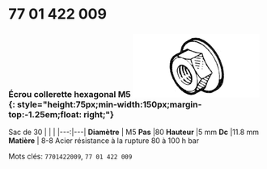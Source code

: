 # 77 01 422 009

### Écrou collerette hexagonal M5 ![](../assets/images/parts/hex_collar_nut.png){: style="height:75px;min-width:150px;margin-top:-1.25em;float: right;"}

Sac de 30
|   |   |
|---:|---|
**Diamètre** | M5
**Pas** |80
**Hauteur** |5 mm
**Dc** |11.8 mm
**Matière** | 8-8 Acier résistance à la rupture 80 à 100 h bar

Mots clés: `7701422009`, `77 01 422 009`

